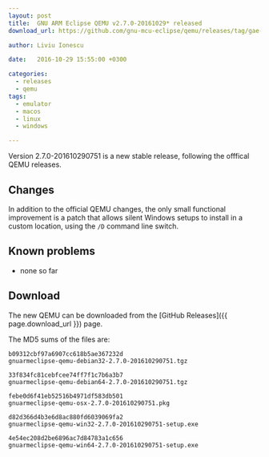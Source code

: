 ```yaml
---
layout: post
title:  GNU ARM Eclipse QEMU v2.7.0-20161029* released
download_url: https://github.com/gnu-mcu-eclipse/qemu/releases/tag/gae-2.7.0-20161029

author: Liviu Ionescu

date:   2016-10-29 15:55:00 +0300

categories:
  - releases
  - qemu
tags:
  - emulator
  - macos
  - linux
  - windows

---
```


Version 2.7.0-201610290751 is a new stable release, following the offfical QEMU releases.

## Changes

In addition to the official QEMU changes, the only small functional improvement is a patch that allows silent Windows setups to install in a custom location, using the `/D` command line switch.

## Known problems

* none so far

## Download

The new QEMU can be downloaded from the [GitHub Releases]({{ page.download_url }}) page.

The MD5 sums of the files are:

```console
b09312cbf97a6907cc618b5ae367232d  
gnuarmeclipse-qemu-debian32-2.7.0-201610290751.tgz

33f834fc81cebfcee74ff7f1c7b6a3b7  
gnuarmeclipse-qemu-debian64-2.7.0-201610290751.tgz

febe0d6f41eb52516b4971df583db501 
gnuarmeclipse-qemu-osx-2.7.0-201610290751.pkg

d82d366d4b3e6d8ac880fd6039069fa2  
gnuarmeclipse-qemu-win32-2.7.0-201610290751-setup.exe

4e54ec208d2be6896ac7d84783a1c656  
gnuarmeclipse-qemu-win64-2.7.0-201610290751-setup.exe
```

